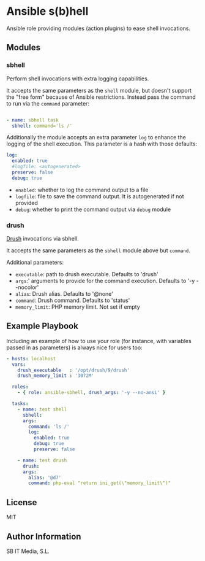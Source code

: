# Ansible s(b)hell

Ansible role providing modules (action plugins) to ease shell invocations.



## Modules

### sbhell

Perform shell invocations with extra logging capabilities.

It accepts the same parameters as the `shell` module, but doesn't support
the "free form" because of Ansible restrictions. Instead pass the command
to run via the `command` parameter:

```yaml

- name: sbhell task
  sbhell: command='ls /'
```

Additionally the module accepts an extra parameter `log` to enhance the logging
of the shell execution. This parameter is a hash with those defaults:

```yaml
log:
  enabled: true
  #logfile: <autogenerated>
  preserve: false
  debug: true
```

 * `enabled`: whether to log the command output to a file
 * `logfile`: file to save the command output. It is autogenerated if not provided
 * `debug`: whether to print the command output via `debug` module


### drush

[Drush](https://github.com/drush-ops/drush) invocations via sbhell.

It accepts the same parameters as the `sbhell` module above but `command`.

Additional parameters:

 * `executable`: path to drush executable. Defaults to 'drush'
 * `args`:' arguments to provide for the command execution. Defaults to '-y --nocolor'
 * `alias`: Drush alias. Defaults to '@none'
 * `command`: Drush command. Defaults to 'status'
 * `memory_limit`: PHP memory limit. Not set if empty


## Example Playbook

Including an example of how to use your role (for instance, with variables passed in as parameters) is always nice for users too:

```yaml
- hosts: localhost
  vars:
    drush_executable   : '/opt/drush/9/drush'
    drush_memory_limit : '3072M'

  roles:
    - { role: ansible-sbhell, drush_args: '-y --no-ansi' }

  tasks:
    - name: test shell
      sbhell:
      args:
        command: 'ls /'
        log:
          enabled: true
          debug: true
          preserve: false

    - name: test drush
      drush:
      args:
        alias: '@d7'
        command: php-eval "return ini_get(\"memory_limit\")"
```


License
-------

MIT

Author Information
------------------

SB IT Media, S.L.
